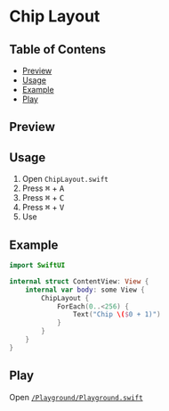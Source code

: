 # Chip Layout

## Table of Contens
- [Preview](#preview)
- [Usage](#usage)
- [Example](#example)
- [Play](#play)

## Preview

## Usage
1. Open `ChipLayout.swift`
2. Press <kbd>⌘</kbd> + <kbd>A</kbd>
3. Press <kbd>⌘</kbd> + <kbd>C</kbd>
4. Press <kbd>⌘</kbd> + <kbd>V</kbd>
5. Use

## Example
```swift
import SwiftUI

internal struct ContentView: View {
    internal var body: some View {
        ChipLayout {
            ForEach(0..<256) {
                Text("Chip \($0 + 1)")
            }
        }
    }
}
```

## Play
Open [`/Playground/Playground.swift`](/Playground/Playground.swift)
